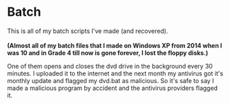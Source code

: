 # Batch
This is all of my batch scripts I've made (and recovered).
<br>
<br>
**(Almost all of my batch files that I made on Windows XP from 2014 when I was 10 and in Grade 4 till now is gone forever, I lost the floppy disks.)**

 One of them opens and closes the dvd drive in the background every 30 minutes. I uploaded it to the internet and the next month my antivirus got it's monthly update and flagged my dvd.bat as malicious. So it's safe to say I made a malicious program by accident and the antivirus providers flagged it.